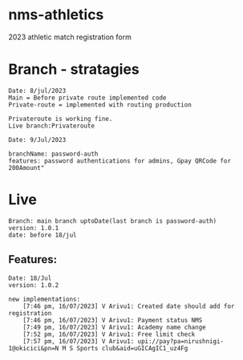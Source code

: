 # nms-athletics
2023 athletic match registration form

# Branch - stratagies
    Date: 8/jul/2023
    Main = Before private route implemented code
    Private-route = implemented with routing production

    Privateroute is working fine.
    Live branch:Privateroute

    Date: 9/Jul/2023

    branchName: password-auth
    features: password authentications for admins, Gpay QRCode for 200Amount"

# Live 

    Branch: main branch uptoDate(last branch is password-auth)
    version: 1.0.1
    date: before 18/jul

## Features:
    Date: 18/Jul
    version: 1.0.2

    new implementations:
        [7:46 pm, 16/07/2023] V Arivu1: Created date should add for registration
        [7:46 pm, 16/07/2023] V Arivu1: Payment status NMS
        [7:49 pm, 16/07/2023] V Arivu1: Academy name change
        [7:52 pm, 16/07/2023] V Arivu1: Free limit check
        [7:57 pm, 16/07/2023] V Arivu1: upi://pay?pa=nirushnigi-1@okicici&pn=N M S Sports club&aid=uGICAgIC1_uz4Fg


    


